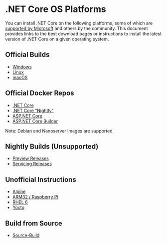 # .NET Core OS Platforms

You can install .NET Core on the following platforms, some of which are [supported by Microsoft](https://github.com/dotnet/core/blob/master/os-lifecycle-policy.md) and others by the community. This document provides links to the best download pages or instructions to install the latest version of .NET Core on a given operating system.

## Official Builds

* [Windows](https://github.com/dotnet/core/blob/master/release-notes/download-archives/2.0.3.md)
* [Linux](https://github.com/dotnet/core/blob/master/release-notes/download-archives/2.0.3.md)
* [macOS](https://github.com/dotnet/core/blob/master/release-notes/download-archives/2.0.3.md)

## Official Docker Repos

* [.NET Core](https://hub.docker.com/r/microsoft/dotnet/)
* [.NET Core "Nightly"](https://hub.docker.com/r/microsoft/dotnet-nightly/)
* [ASP.NET Core](https://hub.docker.com/r/microsoft/aspnetcore/)
* [ASP.NET Core Builder](https://hub.docker.com/r/microsoft/aspnetcore-builder/)

Note: Debian and Nanoserver images are supported.

## Nightly Builds (Unsupported)

* [Preview Releases](https://github.com/dotnet/core/blob/master/daily-builds.md)
* [Servicing Releases](https://github.com/dotnet/core/blob/master/daily-builds-servicing.md)

## Unofficial Instructions 

* [Alpine](https://github.com/dotnet/announcements/issues/49)
* [ARM32 / Raspberry Pi](https://github.com/dotnet/core/blob/master/samples/RaspberryPiInstructions.md)
* [RHEL 6](https://github.com/dotnet/core/blob/master/Documentation/build-and-install-rhel6-prerequisites.md)
* [Yocto](https://github.com/dotnet/core/blob/master/samples/YoctoInstructions.md)

## Build from Source

* [Source-Build](https://github.com/dotnet/source-build)
